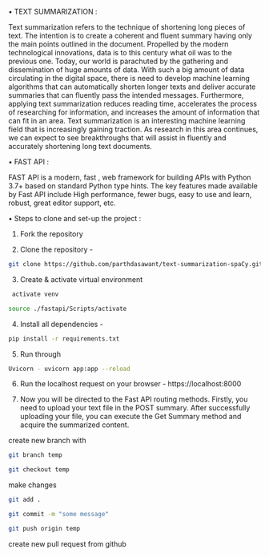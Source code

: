•	TEXT SUMMARIZATION :

Text summarization refers to the technique of shortening long pieces of text. The intention is to create a coherent and fluent summary having only the main points outlined in the document.
Propelled by the modern technological innovations, data is to this century what oil was to the previous one. Today, our world is parachuted by the gathering and dissemination of huge amounts of data.
With such a big amount of data circulating in the digital space, there is need to develop machine learning algorithms that can automatically shorten longer texts and deliver accurate summaries that can fluently pass the intended messages.
Furthermore, applying text summarization reduces reading time, accelerates the process of researching for information, and increases the amount of information that can fit in an area.
Text summarization is an interesting machine learning field that is increasingly gaining traction. As research in this area continues, we can expect to see breakthroughs that will assist in fluently and accurately shortening long text documents.

•	FAST API :

FAST API is a modern, fast , web framework for building APIs with Python 3.7+ based on standard Python type hints.
The key features made available by Fast API include High performance, fewer bugs, easy to use and learn, robust, great editor support, etc.

•	Steps to clone and set-up the project :

 1) Fork the repository
 
 2) Clone the repository - 
```bash
git clone https://github.com/parthdasawant/text-summarization-spaCy.git
```
 
 3) Create & activate virtual environment
```bash python -m venv fastapienv
 activate venv 
 ````
 ```bash
 source ./fastapi/Scripts/activate
 ```
 4) Install all dependencies - 
 ```bash 
 pip install -r requirements.txt
 ```
 
 5) Run through 
 ```bash
 Uvicorn - uvicorn app:app --reload
 ```
 
 6) Run the localhost request on your browser - https://localhost:8000
 
 7) Now you will be directed to the Fast API routing methods. Firstly, you need to upload your text file in the POST summary. After successfully uploading your file, you can execute the Get Summary method and acquire the summarized content.


 create new branch with
```bash 
git branch temp
```

```bash 
git checkout temp
```

  make changes

```bash 
git add .
```

```bash 
git commit -m "some message"
```

```bash  
git push origin temp
```

  create new pull request from github
 


